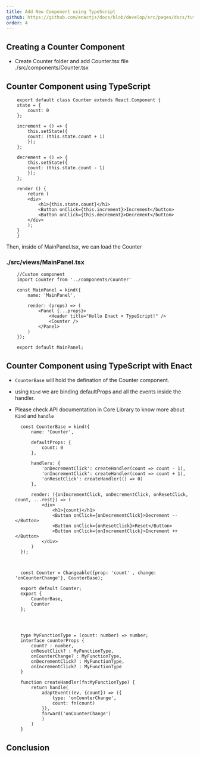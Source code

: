 ```yaml
---
title: Add New Component using TypeScript
github: https://github.com/enactjs/docs/blob/develop/src/pages/docs/tutorials/tutorial-typescript-basic/app-setup/index.md
order: 4
---
```

## Creating a Counter Component
- Create Counter folder and add Counter.tsx file
         ./src/components/Counter.tsx

## Counter Component using TypeScript
        export default class Counter extends React.Component {
        state = {
            count: 0
        };

        increment = () => {
            this.setState({
            count: (this.state.count + 1)
            });
        };

        decrement = () => {
            this.setState({
            count: (this.state.count - 1)
            });
        };

        render () {
            return (
            <div>
                <h1>{this.state.count}</h1>
                <Button onClick={this.increment}>Increment</button>
                <Button onClick={this.decrement}>Decrement</button>
            </div>
            );
        }
        }

Then, inside of MainPanel.tsx, we can load the Counter

### ./src/views/MainPanel.tsx

        //Custom component
        import Counter from '../components/Counter'

        const MainPanel = kind({
            name: 'MainPanel',

            render: (props) => (
                <Panel {...props}>
                    <Header title="Hello Enact + TypeScript!" />
                    <Counter />
                </Panel>
            )
        });

        export default MainPanel;

## Counter Component using TypeScript with Enact

- `CounterBase` will hold the defination of the Counter component.
- using `Kind` we are binding defaultProps and all the events inside the handler.
- Please check API documentation in Core Library to know more about `Kind` and `handle` 

        const CounterBase = kind({
            name: 'Counter',

            defaultProps: {
                count: 0
            },

            handlers: {
                'onDecrementClick': createHandler(count => count - 1),
                'onIncrementClick': createHandler(count => count + 1),
                'onResetClick': createHandler(() => 0)
            },

            render: ({onIncrementClick, onDecrementClick, onResetClick, count, ...rest}) => (
                <div>
                    <h1>{count}</h1>
                    <Button onClick={onDecrementClick}>Decrement --</Button>
                    <Button onClick={onResetClick}>Reset</Button>
                    <Button onClick={onIncrementClick}>Increment ++</Button>
                </div>
            )
        });



        const Counter = Changeable({prop: 'count' , change: 'onCounterChange'}, CounterBase);

        export default Counter;
        export {
            CounterBase,
            Counter
        };




        type MyFunctionType = (count: number) => number;
        interface counterProps {
            count? : number,
            onResetClick? : MyFunctionType,
            onCounterChange? : MyFunctionType,
            onDecrementClick? : MyFunctionType,
            onIncrementClick? : MyFunctionType
        }

        function createHandler(fn:MyFunctionType) {
            return handle(
                adaptEvent((ev, {count}) => ({
                    type: 'onCounterChange',
                    count: fn(count)
                }),
                forward('onCounterChange')
                )
            )
        }


## Conclusion
